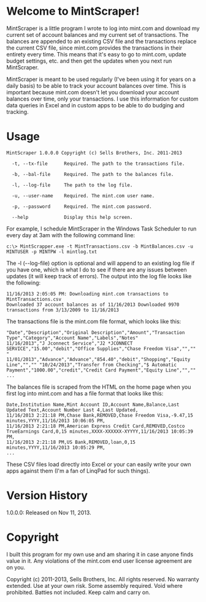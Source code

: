 Welcome to MintScraper!
=======================

MintScraper is a little program I wrote to log into mint.com and download my
current set of account balances and my current set of transactions. The balances
are appended to an existing CSV file and the transactions replace the current
CSV file, since mint.com provides the transactions in their entirety every time.
This means that it's easy to go to mint.com, update budget settings, etc. and
then get the updates when you next run MintScraper.

MintScraper is meant to be used regularly (I've been using it for years on a
daily basis) to be able to track your account balances over time. This is
important because mint.com doesn't let you download your account balances over
time, only your transactions. I use this information for custom data queries in
Excel and in custom apps to be able to do budging and tracking.

Usage
=====

~~~~~~~~~~~~~~~~~~~~~~~~~~~~~~~~~~~~~~~~~~~~~~~~~~~~~~~~~~~~~~~~~~~~~~~~~~~~~~~~
MintScraper 1.0.0.0 Copyright (c) Sells Brothers, Inc. 2011-2013
~~~~~~~~~~~~~~~~~~~~~~~~~~~~~~~~~~~~~~~~~~~~~~~~~~~~~~~~~~~~~~~~~~~~~~~~~~~~~~~~

~~~~~~~~~~~~~~~~~~~~~~~~~~~~~~~~~~~~~~~~~~~~~~~~~~~~~~~~~~~~~~~~~~~~~~~~~~~~~~~~
  -t, --tx-file      Required. The path to the transactions file.
~~~~~~~~~~~~~~~~~~~~~~~~~~~~~~~~~~~~~~~~~~~~~~~~~~~~~~~~~~~~~~~~~~~~~~~~~~~~~~~~

~~~~~~~~~~~~~~~~~~~~~~~~~~~~~~~~~~~~~~~~~~~~~~~~~~~~~~~~~~~~~~~~~~~~~~~~~~~~~~~~
  -b, --bal-file     Required. The path to the balances file.
~~~~~~~~~~~~~~~~~~~~~~~~~~~~~~~~~~~~~~~~~~~~~~~~~~~~~~~~~~~~~~~~~~~~~~~~~~~~~~~~

~~~~~~~~~~~~~~~~~~~~~~~~~~~~~~~~~~~~~~~~~~~~~~~~~~~~~~~~~~~~~~~~~~~~~~~~~~~~~~~~
  -l, --log-file     The path to the log file.
~~~~~~~~~~~~~~~~~~~~~~~~~~~~~~~~~~~~~~~~~~~~~~~~~~~~~~~~~~~~~~~~~~~~~~~~~~~~~~~~

~~~~~~~~~~~~~~~~~~~~~~~~~~~~~~~~~~~~~~~~~~~~~~~~~~~~~~~~~~~~~~~~~~~~~~~~~~~~~~~~
  -u, --user-name    Required. The mint.com user name.
~~~~~~~~~~~~~~~~~~~~~~~~~~~~~~~~~~~~~~~~~~~~~~~~~~~~~~~~~~~~~~~~~~~~~~~~~~~~~~~~

~~~~~~~~~~~~~~~~~~~~~~~~~~~~~~~~~~~~~~~~~~~~~~~~~~~~~~~~~~~~~~~~~~~~~~~~~~~~~~~~
  -p, --password     Required. The mint.com password.
~~~~~~~~~~~~~~~~~~~~~~~~~~~~~~~~~~~~~~~~~~~~~~~~~~~~~~~~~~~~~~~~~~~~~~~~~~~~~~~~

~~~~~~~~~~~~~~~~~~~~~~~~~~~~~~~~~~~~~~~~~~~~~~~~~~~~~~~~~~~~~~~~~~~~~~~~~~~~~~~~
  --help             Display this help screen.
~~~~~~~~~~~~~~~~~~~~~~~~~~~~~~~~~~~~~~~~~~~~~~~~~~~~~~~~~~~~~~~~~~~~~~~~~~~~~~~~



For example, I schedule MintScraper in the Windows Task Scheduler to run every
day at 3am with the following command line:

~~~~~~~~~~~~~~~~~~~~~~~~~~~~~~~~~~~~~~~~~~~~~~~~~~~~~~~~~~~~~~~~~~~~~~~~~~~~~~~~
c:\> MintScrapper.exe -t MintTransactions.csv -b MintBalances.csv -u  MINTUSER -p MINTPW -l mintlog.txt
~~~~~~~~~~~~~~~~~~~~~~~~~~~~~~~~~~~~~~~~~~~~~~~~~~~~~~~~~~~~~~~~~~~~~~~~~~~~~~~~



The -l (--log-file) option is optional and will append to an existing log file
if you have one, which is what I do to see if there are any issues between
updates (it will keep track of errors). The output into the log file looks like
the following:

~~~~~~~~~~~~~~~~~~~~~~~~~~~~~~~~~~~~~~~~~~~~~~~~~~~~~~~~~~~~~~~~~~~~~~~~~~~~~~~~
11/16/2013 2:05:05 PM: Downloading mint.com transactions to MintTransactions.csv
Downloaded 37 account balances as of 11/16/2013 Downloaded 9970 transactions from 3/13/2009 to 11/16/2013
~~~~~~~~~~~~~~~~~~~~~~~~~~~~~~~~~~~~~~~~~~~~~~~~~~~~~~~~~~~~~~~~~~~~~~~~~~~~~~~~



The transactions file is the mint.com file format, which looks like this:

~~~~~~~~~~~~~~~~~~~~~~~~~~~~~~~~~~~~~~~~~~~~~~~~~~~~~~~~~~~~~~~~~~~~~~~~~~~~~~~~
"Date","Description","Original Description","Amount","Transaction Type","Category","Account Name","Labels","Notes"
11/16/2013","J Jconnect Service","J2 *JCONNECT SERVICE","15.00","debit","Office Supplies","Chase Freedom Visa","","" "
11/01/2013","Advance","Advance","854.40","debit","Shopping","Equity Line","","" "10/24/2013","Transfer from Checking","$ Automatic Payment","1000.00","credit","Credit Card Payment","Equity Line","",""
...
~~~~~~~~~~~~~~~~~~~~~~~~~~~~~~~~~~~~~~~~~~~~~~~~~~~~~~~~~~~~~~~~~~~~~~~~~~~~~~~~



The balances file is scraped from the HTML on the home page when you first log
into mint.com and has a file format that looks like this:

~~~~~~~~~~~~~~~~~~~~~~~~~~~~~~~~~~~~~~~~~~~~~~~~~~~~~~~~~~~~~~~~~~~~~~~~~~~~~~~~
Date,Institution Name,Mint Account ID,Account Name,Balance,Last Updated Text,Account Number Last 4,Last Updated,
11/16/2013 2:21:18 PM,Chase Bank,REMOVED,Chase Freedom Visa,-9.47,15 minutes,YYYY,11/16/2013 10:06:05 PM,
11/16/2013 2:21:18 PM,American Express Credit Card,REMOVED,Costco TrueEarnings Card,0,15 minutes,XXXX-XXXXXX-XYYYY,11/16/2013 10:05:39 PM,
11/16/2013 2:21:18 PM,US Bank,REMOVED,loan,0,15 minutes,YYYY,11/16/2013 10:05:29 PM,
...
~~~~~~~~~~~~~~~~~~~~~~~~~~~~~~~~~~~~~~~~~~~~~~~~~~~~~~~~~~~~~~~~~~~~~~~~~~~~~~~~



These CSV files load directly into Excel or your can easily write your own apps
against them (I'm a fan of LinqPad for such things).

Version History
===============

1.0.0.0: Released on Nov 11, 2013.

Copyright
=========

I built this program for my own use and am sharing it in case anyone finds value
in it. Any violations of the mint.com end user license agreement are on you.

Copyright (c) 2011-2013, Sells Brothers, Inc. All rights reserved. No warranty
extended. Use at your own risk. Some assembly required. Void where prohibited.
Batties not included. Keep calm and carry on.
